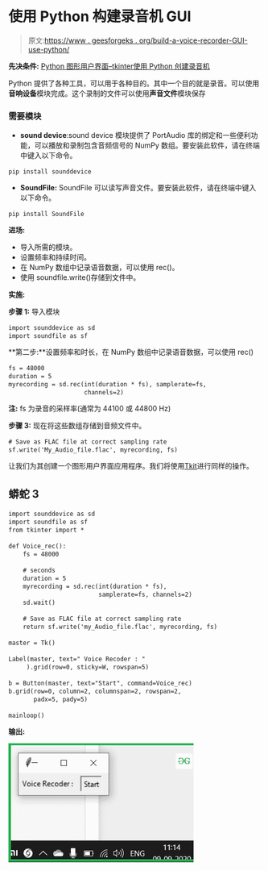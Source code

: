 # 使用 Python 构建录音机 GUI

> 原文:[https://www . geesforgeks . org/build-a-voice-recorder-GUI-use-python/](https://www.geeksforgeeks.org/build-a-voice-recorder-gui-using-python/)

**先决条件:** [Python 图形用户界面–tkinter](https://www.geeksforgeeks.org/python-gui-tkinter/)[使用 Python 创建录音机](https://www.geeksforgeeks.org/create-a-voice-recorder-using-python/)

Python 提供了各种工具，可以用于各种目的。其中一个目的就是录音。可以使用**音响设备**模块完成。这个录制的文件可以使用**声音文件**模块保存

### 需要模块

*   **sound device**:sound device 模块提供了 PortAudio 库的绑定和一些便利功能，可以播放和录制包含音频信号的 NumPy 数组。要安装此软件，请在终端中键入以下命令。

```
pip install sounddevice

```

*   **SoundFile:** SoundFile 可以读写声音文件。要安装此软件，请在终端中键入以下命令。

```
pip install SoundFile

```

**进场:**

*   导入所需的模块。
*   设置频率和持续时间。
*   在 NumPy 数组中记录语音数据，可以使用 rec()。
*   使用 soundfile.write()存储到文件中。

**实施:**

**步骤 1:** 导入模块

```
import sounddevice as sd
import soundfile as sf
```

**第二步:**设置频率和时长，在 NumPy 数组中记录语音数据，可以使用 rec()

```
fs = 48000
duration = 5 
myrecording = sd.rec(int(duration * fs), samplerate=fs,
                     channels=2)
```

**注:** fs 为录音的采样率(通常为 44100 或 44800 Hz)

**步骤 3:** 现在将这些数组存储到音频文件中。

```
# Save as FLAC file at correct sampling rate
sf.write('My_Audio_file.flac', myrecording, fs)
```

让我们为其创建一个图形用户界面应用程序。我们将使用[Tkit](https://www.geeksforgeeks.org/python-gui-tkinter/)进行同样的操作。

## 蟒蛇 3

```
import sounddevice as sd
import soundfile as sf
from tkinter import *

def Voice_rec():
    fs = 48000

    # seconds
    duration = 5
    myrecording = sd.rec(int(duration * fs), 
                         samplerate=fs, channels=2)
    sd.wait()

    # Save as FLAC file at correct sampling rate
    return sf.write('my_Audio_file.flac', myrecording, fs)

master = Tk()

Label(master, text=" Voice Recoder : "
     ).grid(row=0, sticky=W, rowspan=5)

b = Button(master, text="Start", command=Voice_rec)
b.grid(row=0, column=2, columnspan=2, rowspan=2,
       padx=5, pady=5)

mainloop()
```

**输出:**

![](img/cb90ea734b706b39fbf0006d3337a809.png)